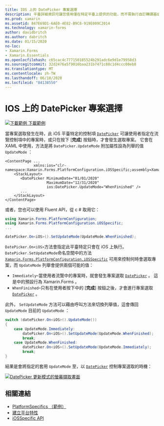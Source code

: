 ```yaml
---
title: IOS 上的 DatePicker 專案選擇
description: 平臺詳細資訊可讓您使用僅在特定平臺上提供的功能，而不需執行自訂轉譯器或效果。 本文說明如何使用 iOS 平臺特定的來控制 DatePicker 中的專案選擇何時發生。
ms.prod: xamarin
ms.assetid: 847E69D1-6AE0-4E82-B9C8-919E009C2014
ms.technology: xamarin-forms
author: davidbritch
ms.author: dabritch
ms.date: 01/15/2020
no-loc:
- Xamarin.Forms
- Xamarin.Essentials
ms.openlocfilehash: c65cac4c777150185524b291adc6e9d1e79958d3
ms.sourcegitcommit: 32d2476a5f9016baa231b7471c88c1d4ccc08eb8
ms.translationtype: MT
ms.contentlocale: zh-TW
ms.lasthandoff: 06/18/2020
ms.locfileid: "84138550"
---
```

# <a name="datepicker-item-selection-on-ios"></a>IOS 上的 DatePicker 專案選擇

[![下載範例 ](~/media/shared/download.png) 下載範例](https://docs.microsoft.com/samples/xamarin/xamarin-forms-samples/userinterface-platformspecifics)

當專案選取發生在時，此 iOS 平臺特定的控制項 [`DatePicker`](xref:Xamarin.Forms.DatePicker) 可讓使用者指定在流覽控制項中的專案時，或只在按下 [**完成**] 按鈕時，才會發生選取專案。 它會在 XAML 中使用，方法是將 `DatePicker.UpdateMode` 附加屬性設為列舉的值 `UpdateMode` ：

```xaml
<ContentPage ...
             xmlns:ios="clr-namespace:Xamarin.Forms.PlatformConfiguration.iOSSpecific;assembly=Xamarin.Forms.Core">
    <StackLayout>
       <DatePicker MinimumDate="01/01/2020"
                   MaximumDate="12/31/2020"
                   ios:DatePicker.UpdateMode="WhenFinished" />
       ...
    </StackLayout>
</ContentPage>
```

或者，您也可以使用 Fluent API，從 c # 取用它：

```csharp
using Xamarin.Forms.PlatformConfiguration;
using Xamarin.Forms.PlatformConfiguration.iOSSpecific;
...

datePicker.On<iOS>().SetUpdateMode(UpdateMode.WhenFinished);
```

`DatePicker.On<iOS>`方法會指定此平臺特定只會在 iOS 上執行。 `DatePicker.SetUpdateMode`命名空間中的方法 [`Xamarin.Forms.PlatformConfiguration.iOSSpecific`](xref:Xamarin.Forms.PlatformConfiguration.iOSSpecific) 可用來控制何時會選取專案，而 `UpdateMode` 列舉會提供兩個可能的值：

- `Immediately`–當使用者流覽中的專案時，就會發生專案選取 [`DatePicker`](xref:Xamarin.Forms.DatePicker) 。 這是中的預設行為 Xamarin.Forms 。
- `WhenFinished`–只有在使用者按下中的 [**完成**] 按鈕之後，才會進行專案選取 [`DatePicker`](xref:Xamarin.Forms.DatePicker) 。

此外， `SetUpdateMode` 方法可以藉由呼叫方法來切換列舉值，這會傳回 `UpdateMode` 目前的 `UpdateMode` ：

```csharp
switch (datePicker.On<iOS>().UpdateMode())
{
    case UpdateMode.Immediately:
        datePicker.On<iOS>().SetUpdateMode(UpdateMode.WhenFinished);
        break;
    case UpdateMode.WhenFinished:
        datePicker.On<iOS>().SetUpdateMode(UpdateMode.Immediately);
        break;
}
```

結果是會將指定的套用 `UpdateMode` 至，以 [`DatePicker`](xref:Xamarin.Forms.DatePicker) 控制專案選取的時機：

[![DatePicker 更新模式的螢幕擷取畫面](datepicker-selection-images/datepicker-updatemode.png "DatePicker UpdateMode 平臺特定")](datepicker-selection-images/datepicker-updatemode-large.png#lightbox "DatePicker UpdateMode 平臺特定")

## <a name="related-links"></a>相關連結

- [PlatformSpecifics （範例）](https://docs.microsoft.com/samples/xamarin/xamarin-forms-samples/userinterface-platformspecifics)
- [建立平台特性](~/xamarin-forms/platform/platform-specifics/index.md#creating-platform-specifics)
- [iOSSpecific API](xref:Xamarin.Forms.PlatformConfiguration.iOSSpecific)
